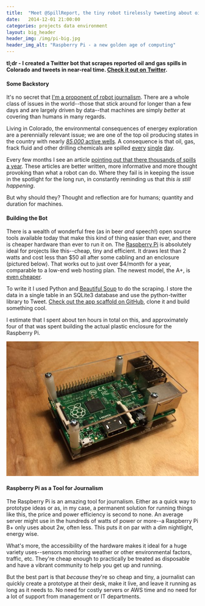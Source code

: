 ```yaml
---
title:  "Meet @SpillReport, the tiny robot tirelessly tweeting about oil spills"
date:   2014-12-01 21:00:00
categories: projects data environment
layout: big_header
header_img: /img/pi-big.jpg
header_img_alt: "Raspberry Pi - a new golden age of computing"
---
```


**tl;dr - I created a Twitter bot that scrapes reported oil and gas spills in Colorado and tweets in near-real time.  [Check it out on Twitter](https://twitter.com/SpillReport).**

#### Some Backstory

It's no secret that [I'm a proponent of robot journalism](https://medium.com/@scogle/why-automated-journalism-will-save-lives-213397cc6358). There are a whole class of issues in the world--those that stick around for longer than a few days and are largely driven by data--that machines are simply *better* at covering than humans in many regards.

Living in Colorado, the environmental consequences of energey exploration are a perennially relevant issue; we are one of the top oil producing states in the country with nearly [*85,000* active wells](http://www.fractracker.org/2014/03/1-million-wells/). A consequence is that oil, gas, frack fluid and other drilling chemicals are spilled [every](https://twitter.com/search?q=%40spillreport%2011%2F26&src=typd) [single](https://twitter.com/search?q=%40spillreport%2011%2F25&src=typd) [day](https://twitter.com/search?q=%40spillreport%2011%2F24&src=typd).

Every few months I see an article [pointing out that there thousands of spills a year](http://www.denverpost.com/environment/ci_26233762/oil-and-gas-spills-surge-two-day-residents). These articles are better written, more informative and more thought provoking than what a robot can do. Where they fail is in keeping the issue in the spotlight for the long run, in constantly reminding us that *this is still happening*.

But why should they? Thought and reflection are for humans; quantity and duration for machines.

#### Building the Bot

There is a wealth of wonderful free (as in beer *and* speech!) open source tools available today that make this kind of thing easier than ever, and there is cheaper hardware than ever to run it on. The [Raspberry Pi](http://www.raspberrypi.org) is absolutely ideal for projects like this--cheap, tiny and efficient. It draws lest than 2 watts and cost less than $50 all after some cabling and an enclosure (pictured below). That works out to just over $4/month for a year, comparable to a low-end web hosting plan. The newest model, the A+, is [even cheaper](http://www.raspberrypi.org/raspberry-pi-model-a-plus-on-sale/).

To write it I used Python and [Beautiful Soup](http://www.crummy.com/software/BeautifulSoup/) to do the scraping. I store the data in a single table in an SQLite3 database and use the python-twitter library to Tweet. [Check out the app scaffold on GitHub](https://github.com/scogle/SpillReport/tree/master), clone it and build something cool.

I estimate that I spent about ten hours in total on this, and approximately four of that was spent building the actual plastic enclosure for the Raspberry Pi.

![My homebrew Raspberry Pi enclosure](/img/pi.jpg "My homebrew Raspberry Pi enclosure")

#### Raspberry Pi as a Tool for Journalism

The Raspberry Pi is an amazing tool for journalism. Either as a quick way to prototype ideas or as, in my case, a permanent solution for running things like this, the price and power efficiency is second to none. An average server might use in the hundreds of watts of power or more--a Raspberry Pi B+ only uses about 2w, often less.  This puts it on par with a dim nightlight, energy wise.

What's more, the accessibility of the hardware makes it ideal for a huge variety uses--sensors monitoring weather or other environmental factors, traffic, etc. They're cheap enough to practically be treated as disposable and have a vibrant community to help you get up and running.

But the best part is that *because* they're so cheap and tiny, a journalist can quickly create a prototype at their desk, make it live, and leave it running as long as it needs to. No need for costly servers or AWS time and no need for a lot of support from management or IT departments.


